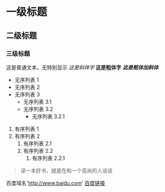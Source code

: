 # 一级标题
## 二级标题
### 三级标题

这是普通文本，无特别显示
*这是斜体字*
**这是粗体字**
***这是粗体加斜体***

- 无序列表 1
- 无序列表 2
- 无序列表 3
  - 无序列表 3.1
  - 无序列表 3.2
    - 无序列表 3.2.1

1. 有序列表 1
2. 有序列表 2
   1. 有序列表 2.1
   2. 有序列表 2.2
      1. 有序列表 2.2.1

> 读一本好书，就是在和一个高尚的人谈话

百度域名'http://www.baidu.com'
[百度链接](http://www.baidu.com)

